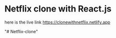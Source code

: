 # Netflix clone with React.js
here is the live link
https://clonewithnetflix.netlify.app

"# Netflix-clone" 
